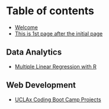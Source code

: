 # Table of contents

* [Welcome](README.md)
* [This is 1st page after the initial page](this-is-1st-page-after-the-initial-page.md)

## Data Analytics

* [Multiple Linear Regression with R](data-analytics/untitled.md)

## Web Development

* [UCLAx Coding Boot Camp Projects](web-development/uclax-coding-boot-camp-projects.md)

